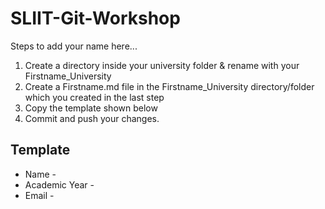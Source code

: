 # SLIIT-Git-Workshop

Steps to add your name here...

1) Create a directory inside your university folder & rename with your Firstname_University
2) Create a Firstname.md file in the Firstname_University directory/folder which you created in the last step
3) Copy the template shown below
4) Commit and push your changes.




## Template ##

- Name -  
- Academic Year -
- Email -
